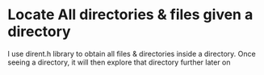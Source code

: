 # Locate All directories & files given a directory

I use dirent.h library to obtain all files & directories inside a directory. 
Once seeing a directory, it will then explore that directory further later on
